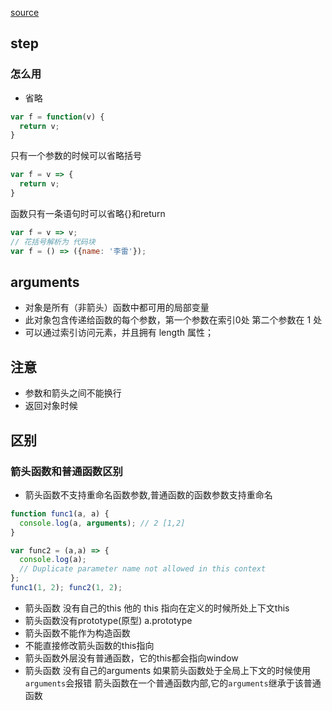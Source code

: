 [source](https://juejin.im/post/5c76972af265da2dc4538b64)

## step

### 怎么用

- 省略
```js
var f = function(v) {
  return v;
}
```
只有一个参数的时候可以省略括号
```js
var f = v => {
  return v;
}
```
函数只有一条语句时可以省略{}和return
```js
var f = v => v;
// 花括号解析为 代码块
var f = () => ({name: '李雷'});
```

## arguments

- 对象是所有（非箭头）函数中都可用的局部变量
- 此对象包含传递给函数的每个参数，第一个参数在索引0处 第二个参数在 1 处
- 可以通过索引访问元素，并且拥有 length 属性；

## 注意

- 参数和箭头之间不能换行
- 返回对象时候
  
## 区别

### 箭头函数和普通函数区别

- 箭头函数不支持重命名函数参数,普通函数的函数参数支持重命名
  
```js
function func1(a, a) {
  console.log(a, arguments); // 2 [1,2]
}

var func2 = (a,a) => {
  console.log(a);
  // Duplicate parameter name not allowed in this context
};
func1(1, 2); func2(1, 2);
```
- 箭头函数 没有自己的this 他的 this 指向在定义的时候所处上下文this
- 箭头函数没有prototype(原型) a.prototype
- 箭头函数不能作为构造函数
- 不能直接修改箭头函数的this指向
- 箭头函数外层没有普通函数，它的this都会指向window
- 箭头函数 没有自己的arguments
如果箭头函数处于全局上下文的时候使用`arguments`会报错
箭头函数在一个普通函数内部,它的`arguments`继承于该普通函数